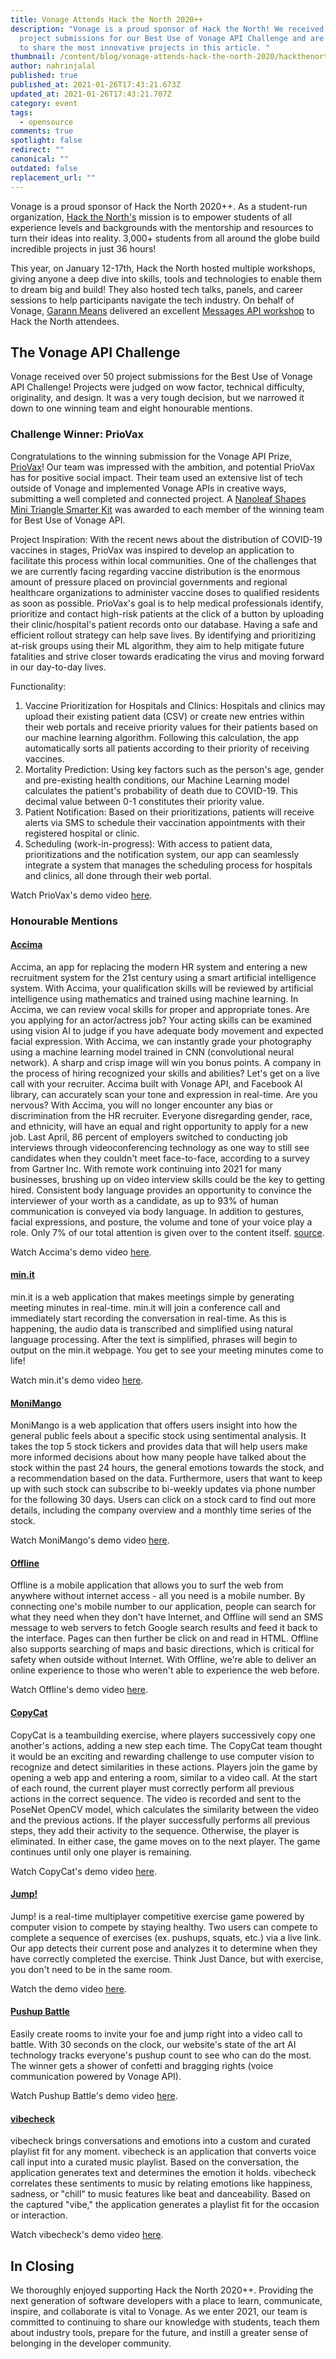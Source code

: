 ```yaml
---
title: Vonage Attends Hack the North 2020++
description: "Vonage is a proud sponsor of Hack the North! We received 50+
  project submissions for our Best Use of Vonage API Challenge and are excited
  to share the most innovative projects in this article. "
thumbnail: /content/blog/vonage-attends-hack-the-north-2020/hackthenorth1200x600.png
author: nahrinjalal
published: true
published_at: 2021-01-26T17:43:21.673Z
updated_at: 2021-01-26T17:43:21.707Z
category: event
tags:
  - opensource
comments: true
spotlight: false
redirect: ""
canonical: ""
outdated: false
replacement_url: ""
---
```

Vonage is a proud sponsor of Hack the North 2020++. As a student-run organization, [Hack the North's](https://hackthenorth.com/) mission is to empower students of all experience levels and backgrounds with the mentorship and resources to turn their ideas into reality. 3,000+ students from all around the globe build incredible projects in just 36 hours!

This year, on January 12-17th, Hack the North hosted multiple workshops, giving anyone a deep dive into skills, tools and technologies to enable them to dream big and build! They also hosted tech talks, panels, and career sessions to help participants navigate the tech industry. On behalf of Vonage, [Garann Means](https://twitter.com/garannm) delivered an excellent [Messages API workshop](https://drive.google.com/file/d/1aGMVoKa_bWxfWjlNx2BUNlWJOcEj_J9L/view?usp=sharing) to Hack the North attendees.

## The Vonage API Challenge

Vonage received over 50 project submissions for the Best Use of Vonage API Challenge! Projects were judged on wow factor, technical difficulty, originality, and design. It was a very tough decision, but we narrowed it down to one winning team and eight honourable mentions.

### Challenge Winner: PrioVax

Congratulations to the winning submission for the Vonage API Prize, [PrioVax](https://devpost.com/software/priovax)! Our team was impressed with the ambition, and potential PrioVax has for positive social impact. Their team used an extensive list of tech outside of Vonage and implemented Vonage APIs in creative ways, submitting a well completed and connected project. A [Nanoleaf Shapes Mini Triangle Smarter Kit](https://ca-shop.nanoleaf.me/collections/5-0-shapes-all/products/nanoleaf-shapes-mini-triangle-smarter-kit) was awarded to each member of the winning team for Best Use of Vonage API.

Project Inspiration:
With the recent news about the distribution of COVID-19 vaccines in stages, PrioVax was inspired to develop an application to facilitate this process within local communities. One of the challenges that we are currently facing regarding vaccine distribution is the enormous amount of pressure placed on provincial governments and regional healthcare organizations to administer vaccine doses to qualified residents as soon as possible. PrioVax's goal is to help medical professionals identify, prioritize and contact high-risk patients at the click of a button by uploading their clinic/hospital's patient records onto our database. Having a safe and efficient rollout strategy can help save lives. By identifying and prioritizing at-risk groups using their ML algorithm, they aim to help mitigate future fatalities and strive closer towards eradicating the virus and moving forward in our day-to-day lives.

Functionality:

1. Vaccine Prioritization for Hospitals and Clinics:
   Hospitals and clinics may upload their existing patient data (CSV) or create new entries within their web portals and receive priority values for their patients based on our machine learning algorithm. Following this calculation, the app automatically sorts all patients according to their priority of receiving vaccines.
2. Mortality Prediction:
   Using key factors such as the person's age, gender and pre-existing health conditions, our Machine Learning model calculates the patient's probability of death due to COVID-19. This decimal value between 0-1 constitutes their priority value.
3. Patient Notification:
   Based on their prioritizations, patients will receive alerts via SMS to schedule their vaccination appointments with their registered hospital or clinic.
4. Scheduling (work-in-progress):
   With access to patient data, prioritizations and the notification system, our app can seamlessly integrate a system that manages the scheduling process for hospitals and clinics, all done through their web portal.

Watch PrioVax's demo video [here](https://youtu.be/8CBEAPFUimw).

### Honourable Mentions

#### [Accima](https://devpost.com/software/accima)

Accima, an app for replacing the modern HR system and entering a new recruitment system for the 21st century using a smart artificial intelligence system. With Accima, your qualification skills will be reviewed by artificial intelligence using mathematics and trained using machine learning. In Accima, we can review vocal skills for proper and appropriate tones. Are you applying for an actor/actress job? Your acting skills can be examined using vision AI to judge if you have adequate body movement and expected facial expression. With Accima, we can instantly grade your photography using a machine learning model trained in CNN (convolutional neural network). A sharp and crisp image will win you bonus points. A company in the process of hiring recognized your skills and abilities? Let's get on a live call with your recruiter. Accima built with Vonage API, and Facebook AI library, can accurately scan your tone and expression in real-time. Are you nervous? With Accima, you will no longer encounter any bias or discrimination from the HR recruiter. Everyone disregarding gender, race, and ethnicity, will have an equal and right opportunity to apply for a new job. Last April, 86 percent of employers switched to conducting job interviews through videoconferencing technology as one way to still see candidates when they couldn't meet face-to-face, according to a survey from Gartner Inc. With remote work continuing into 2021 for many businesses, brushing up on video interview skills could be the key to getting hired. Consistent body language provides an opportunity to convince the interviewer of your worth as a candidate, as up to 93% of human communication is conveyed via body language. In addition to gestures, facial expressions, and posture, the volume and tone of your voice play a role. Only 7% of our total attention is given over to the content itself. [source](https://arts.eu/).

Watch Accima's demo video [here](https://youtu.be/_NsiFr3LssQ).

#### [min.it](https://devpost.com/software/min-it)

min.it is a web application that makes meetings simple by generating meeting minutes in real-time. min.it will join a conference call and immediately start recording the conversation in real-time. As this is happening, the audio data is transcribed and simplified using natural language processing. After the text is simplified, phrases will begin to output on the min.it webpage. You get to see your meeting minutes come to life!

Watch min.it's demo video [here](https://youtu.be/bWa_NVMFy4Q).

#### [MoniMango](https://devpost.com/software/monimango)

MoniMango is a web application that offers users insight into how the general public feels about a specific stock using sentimental analysis. It takes the top 5 stock tickers and provides data that will help users make more informed decisions about how many people have talked about the stock within the past 24 hours, the general emotions towards the stock, and a recommendation based on the data. Furthermore, users that want to keep up with such stock can subscribe to bi-weekly updates via phone number for the following 30 days. Users can click on a stock card to find out more details, including the company overview and a monthly time series of the stock.

Watch MoniMango's demo video [here](https://youtu.be/PxVaz5ZBxB0).

#### [Offline](https://devpost.com/software/offline-d0oeaw)

Offline is a mobile application that allows you to surf the web from anywhere without internet access - all you need is a mobile number. By connecting one's mobile number to our application, people can search for what they need when they don't have Internet, and Offline will send an SMS message to web servers to fetch Google search results and feed it back to the interface. Pages can then further be click on and read in HTML. Offline also supports searching of maps and basic directions, which is critical for safety when outside without Internet. With Offline, we're able to deliver an online experience to those who weren't able to experience the web before.

Watch Offline's demo video [here](https://youtu.be/GPt7LRLAbTo).

#### [CopyCat](https://devpost.com/software/jump-ar5890)

CopyCat is a teambuilding exercise, where players successively copy one another's actions, adding a new step each time. The CopyCat team thought it would be an exciting and rewarding challenge to use computer vision to recognize and detect similarities in these actions. Players join the game by opening a web app and entering a room, similar to a video call. At the start of each round, the current player must correctly perform all previous actions in the correct sequence. The video is recorded and sent to the PoseNet OpenCV model, which calculates the similarity between the video and the previous actions. If the player successfully performs all previous steps, they add their activity to the sequence. Otherwise, the player is eliminated. In either case, the game moves on to the next player. The game continues until only one player is remaining.

Watch CopyCat's demo video [here](https://youtu.be/vibnnIq6-ug).

#### [Jump!](https://devpost.com/software/jump-ar5890)

Jump! is a real-time multiplayer competitive exercise game powered by computer vision to compete by staying healthy. Two users can compete to complete a sequence of exercises (ex. pushups, squats, etc.) via a live link. Our app detects their current pose and analyzes it to determine when they have correctly completed the exercise. Think Just Dance, but with exercise, you don't need to be in the same room.

Watch the demo video [here](https://youtu.be/v8Utv2Ltc1k).

#### [Pushup Battle](https://devpost.com/software/pushup-battle)

Easily create rooms to invite your foe and jump right into a video call to battle. With 30 seconds on the clock, our website's state of the art AI technology tracks everyone's pushup count to see who can do the most. The winner gets a shower of confetti and bragging rights (voice communication powered by Vonage API).

Watch Pushup Battle's demo video [here](https://youtu.be/bl0-jvEkSmQ).

#### [vibecheck](https://devpost.com/software/vibecheck-7tq8n1)

vibecheck brings conversations and emotions into a custom and curated playlist fit for any moment. vibecheck is an application that converts voice call input into a curated music playlist. Based on the conversation, the application generates text and determines the emotion it holds. vibecheck correlates these sentiments to music by relating emotions like happiness, sadness, or "chill" to music features like beat and danceability. Based on the captured "vibe," the application generates a playlist fit for the occasion or interaction.

Watch vibecheck's demo video [here](https://youtu.be/tk9hegvAjGg).

## In Closing

We thoroughly enjoyed supporting Hack the North 2020++. Providing the next generation of software developers with a place to learn, communicate, inspire, and collaborate is vital to Vonage. As we enter 2021, our team is committed to continuing to share our knowledge with students, teach them about industry tools, prepare for the future, and instill a greater sense of belonging in the developer community.